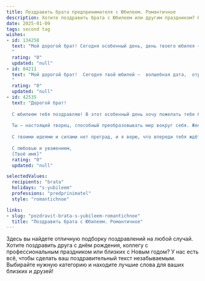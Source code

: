 ```yaml
---
title: Поздравить брата предпринимателя с Юбилеем. Романтичное
description: Хотите поздравить брата с Юбилеем или другим праздником? Наш ИИ создаст незабываемое поздравление, а вы обязательно выделитесь среди других.  
date: 2025-01-09
tags: second tag
wishes:
- id: 134258
  text: "Мой дорогой брат! Сегодня особенный день, день твоего юбилея – яркой звезды на небосклоне нашей семьи!  Твой путь предпринимателя – это не просто дело, это твое личное творение,  полное страсти,  настойчивости и  искренней любви к своему делу.  Ты – настоящий творец,  создающий не только бизнес, но и свою собственную, уникальную реальность.  Пусть каждый твой день будет полон вдохновения,  а удача станет твоей верной спутницей.  Люби и будь любим,  пусть счастье  окружает тебя,  словно нежный солнечный свет.  С юбилеем, мой дорогой!
  "
  rating: "0"
  updated: "null"
- id: 84211
  text: "Мой дорогой брат!  Сегодня твой юбилей –  волшебная дата,  отражение твоего яркого пути, полного смелости,  творчества и  непоколебимой веры в себя. Твой предпринимательский дух,  словно неутомимый  ветерок,  несёт тебя к новым вершинам,  а  твой светлый  внутренний  огонь  озаряет всех, кто тебя знает.  Пусть  каждый  день  будет  наполнен  радостью,  любовью и  вдохновением,  пусть  сбываются все твои самые заветные мечты.  С юбилеем, любимый!
  "
  rating: "0"
  updated: "null"
- id: 42535
  text: "Дорогой брат!
  
  С юбилеем тебя поздравляю! В этот особенный день хочу пожелать тебе безграничного вдохновения и смелых идей в твоём предпринимательском пути. Пусть каждый новый проект приносит не только успех, но и радость, а твои мечты становятся реальностью.
  
  Ты — настоящий творец, способный преобразовывать мир вокруг себя. Желаю тебе, чтобы в твоём сердце всегда горел огонь страсти, а в жизни царили гармония и любовь. Пусть рядом будут верные друзья и родные, поддерживающие тебя на каждом шагу.
  
  С твоими идеями и силами нет преград, и я верю, что впереди тебя ждёт множество ярких свершений. Живи на полную катушку, и пусть каждый день будет наполнен счастьем и удивительными моментами!
  
  С любовью и уважением,
  [Твоё имя]"
  rating: "0"
  updated: "null"

selectedValues:
  recipients: "brata"
  holidays: "s-yubileem"
  professions: "predprinimatel"
  style: "romantichnoe"

links:
- slug: "pozdravit-brata-s-yubileem-romantichnoe"
  title: "Поздравить брата с Юбилеем. Романтичное"
---
```


Здесь вы найдете отличную подборку поздравлений на любой случай.
Хотите поздравить друга с днём рождения, коллегу с профессиональным праздником или близких с Новым годом? У нас есть всё, чтобы сделать ваш поздравительный текст незабываемым. Выбирайте нужную категорию и находите лучшие слова для ваших близких и друзей!
